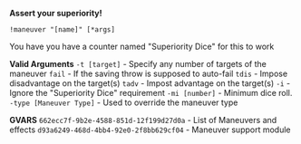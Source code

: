**Assert your superiority!**

`!maneuver "[name]" [*args]`

You have you have a counter named "Superiority Dice" for this to work

**Valid Arguments**
`-t [target]` - Specify any number of targets of the maneuver
`fail` - If the saving throw is supposed to auto-fail
`tdis` - Impose disadvantage on the target(s)
`tadv` - Impost advantage on the target(s)
`-i` - Ignore the "Superiority Dice" requirement
`-mi [number]` - Minimum dice roll.
`-type [Maneuver Type]` - Used to override the maneuver type

**GVARS**
`662ecc7f-9b2e-4588-851d-12f199d27d0a` - List of Maneuvers and effects
`d93a6249-468d-4bb4-92e0-2f8bb629cf04` - Maneuver support module


